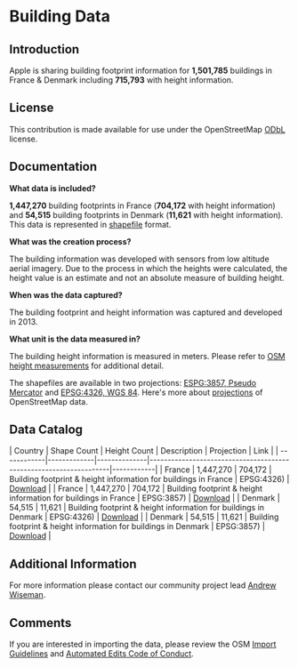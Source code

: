 # Building Data


## Introduction

Apple is sharing building footprint information for **1,501,785** buildings in France & Denmark including **715,793** with height information.  


## License

This contribution is made available for use under the OpenStreetMap [ODbL](https://opendatacommons.org/licenses/odbl/) license.


## Documentation

**What data is included?**

**1,447,270** building footprints in France (**704,172** with height information) and **54,515** building footprints in Denmark (**11,621** with height information). This data is represented in [shapefile](http://wiki.openstreetmap.org/wiki/Shapefiles) format.    

**What was the creation process?**

The building information was developed with sensors from low altitude aerial imagery. Due to the process in which the heights were calculated, the height value is an estimate and not an absolute measure of building height.  

**When was the data captured?**

The building footprint and height information was captured and developed in 2013.  

**What unit is the data measured in?**

The building height information is measured in meters. Please refer to [OSM height measurements](https://wiki.openstreetmap.org/wiki/Map_Features/Units) for additional detail.  

The shapefiles are available in two projections: [ESPG:3857, Pseudo Mercator](http://www.epsg-registry.org/report.htm?type=selection&entity=urn:ogc:def:crs:EPSG::3857&reportDetail=short&style=urn:uuid:report-style:default-with-code&style_name=OGP%20Default%20With%20Code&title=EPSG:3857) and [EPSG:4326, WGS 84](http://www.epsg-registry.org/report.htm?type=selection&entity=urn:ogc:def:crs:EPSG::4326&reportDetail=short&style=urn:uuid:report-style:default-with-code&style_name=OGP%20Default%20With%20Code&title=EPSG:4326). Here's more about [projections](https://wiki.openstreetmap.org/wiki/A_projected_version_of_an_OSM_extract) of OpenStreetMap data.



## Data Catalog

| Country     | Shape Count | Height Count | Description | Projection | Link |
| ------------|-------------|--------------|-------------------------------------------------------------------|------------|
| France      | 1,447,270   | 704,172      | Building footprint & height information for buildings in France | EPSG:4326)  | [Download](https://apple.box.com/s/6m1g33jyulharagiyyoj5r24uk0lz4q5)   |
| France      | 1,447,270   | 704,172      | Building footprint & height information for buildings in France | EPSG:3857)   | [Download](https://apple.box.com/s/8rqmb7hlytthyve1vigckze7z18ko969)   |
| Denmark     | 54,515      | 11,621       | Building footprint & height information for buildings in Denmark | EPSG:4326) | [Download](https://apple.box.com/s/2a2q6bykxw8zfr1cucjzo0gyy863ezuf)   |
| Denmark     | 54,515      | 11,621       | Building footprint & height information for buildings in Denmark | EPSG:3857)  | [Download](https://apple.box.com/s/v67x24vlo95m3vwch8iszdquv45mqkzr)   |



## Additional Information
For more information please contact our community project lead [Andrew Wiseman](https://www.openstreetmap.org/user/Marion%20Barry).


## Comments
If you are interested in importing the data, please review the OSM [Import Guidelines](https://wiki.openstreetmap.org/wiki/Import/Guidelines) and [Automated Edits Code of Conduct](https://wiki.openstreetmap.org/wiki/Automated_Edits_code_of_conduct).

